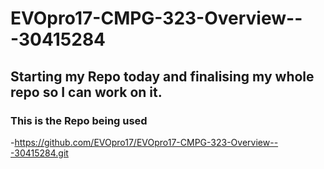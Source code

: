 # EVOpro17-CMPG-323-Overview---30415284

## Starting my Repo today and finalising my whole repo so I can work on it.


### This is the Repo being used 
  -https://github.com/EVOpro17/EVOpro17-CMPG-323-Overview---30415284.git
